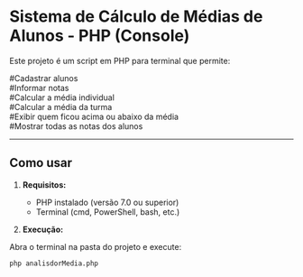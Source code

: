 # Sistema de Cálculo de Médias de Alunos - PHP (Console)

Este projeto é um script em PHP para terminal que permite:

#Cadastrar alunos  
#Informar notas  
#Calcular a média individual  
#Calcular a média da turma  
#Exibir quem ficou acima ou abaixo da média  
#Mostrar todas as notas dos alunos

---

##  Como usar

1. **Requisitos:**
   - PHP instalado (versão 7.0 ou superior)
   - Terminal (cmd, PowerShell, bash, etc.)

2. **Execução:**

Abra o terminal na pasta do projeto e execute:

```bash
php analisdorMedia.php
